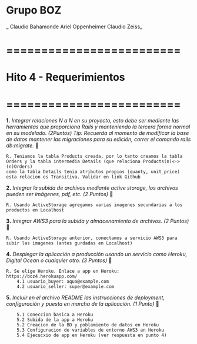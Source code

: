 # Grupo BOZ 
_
Claudio Bahamonde
Ariel Oppenheimer
Claudio Zeiss_

# =========================
# Hito 4 - Requerimientos
# =========================

**1.** _Integrar relaciones N a N en su proyecto, esto debe ser mediante las herramientas que proporciona Rails y manteniendo la tercera forma normal en su modelado. (2Puntos) Tip: Recuerda al momento de modificar la base de datos mantener las migraciones para su edición, correr el comando rails db:migrate._ 🚀

```
R. Teniamos la tabla Products creada, por lo tanto creamos la tabla Orders y la tabla intermedia Details (que relaciona Products(n)<->(n)Orders)
como la tabla Details tenia atributos propios (quanty, unit_price) esta relacion es Transitiva. Validar en link Github
```

**2.** _Integrar la subida de archivos mediante active storage, los archivos pueden ser imágenes, pdf, etc. (2 Puntos)_ 🚀

```
R. Usando ActiveStorage agregamos varias imagenes secundarias a los productos en Localhost
```


**3.** _Integrar AWS3 para la subida y almacenamiento de archivos. (2 Puntos)_ 🚀
```
R. Usando ActiveStorage anterior, conectamos a servicio AWS3 para subir las imagenes (antes gurdadas en Localhost) 
```

**4.** _Desplegar la aplicación a producción usando un servicio como Heroku, Digital Ocean o cualquier otro. (3 Puntos)_ 🚀
``` 
R. Se elige Heroku. Enlace a app en Heroku:  https://boz4.herokuapp.com/ 
	4.1 usuario_buyer: aqua@example.com
	4.2 usuario_seller: super@example.com
```
**5.** _Incluir en el archivo README las instrucciones de deployment, configuración y puesta en marcha de la aplicación. (1 Punto)_ 🚀
```
	5.1 Coneccion basica a Heroku
	5.2 Subida de la app a Heroku
	5.2 Creacion de la BD y poblamiento de datos en Heroku
	5.3 Configuracion de variables de entorno AWS3 an Heroku
	5.4 Ejecucxio de app en Heroku (ver respuesta en punto 4)
```

